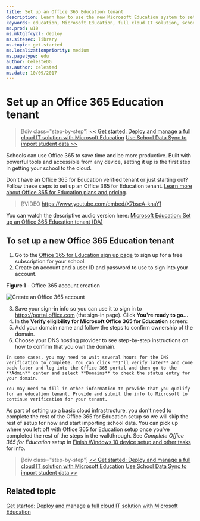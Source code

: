 ```yaml
---
title: Set up an Office 365 Education tenant
description: Learn how to use the new Microsoft Education system to set up a cloud infrastructure for your school, acquire devices and apps, and configure and deploy policies to your Windows 10 devices.
keywords: education, Microsoft Education, full cloud IT solution, school, deploy, setup, manage, Windows 10, Intune for Education, Office 365 for Education, School Data Sync, Microsoft Teams, Microsoft Store for Education, Azure AD, Set up School PCs
ms.prod: w10
ms.mktglfcycl: deploy
ms.sitesec: library
ms.topic: get-started
ms.localizationpriority: medium
ms.pagetype: edu
author: CelesteDG
ms.author: celested
ms.date: 10/09/2017
---
```


# Set up an Office 365 Education tenant

> [!div class="step-by-step"]
[<< Get started: Deploy and manage a full cloud IT solution with Microsoft Education](get-started-with-microsoft-education.md)
[Use School Data Sync to import student data >>](use-school-data-sync.md)

Schools can use Office 365 to save time and be more productive. Built with powerful tools and accessible from any device, setting it up is the first step in getting your school to the cloud. 

Don't have an Office 365 for Education verified tenant or just starting out? Follow these steps to set up an Office 365 for Education tenant. [Learn more about Office 365 for Education plans and pricing](https://products.office.com/academic/compare-office-365-education-plans). </br>

> [!VIDEO https://www.youtube.com/embed/X7bscA-knaY]

You can watch the descriptive audio version here: [Microsoft Education: Set up an Office 365 Education tenant (DA)](https://www.youtube.com/watch?v=d5tQ8KoB3ic)

## To set up a new Office 365 Education tenant

1. Go to the <a href="https://signup.microsoft.com/Signup?OfferId=03ee83a5-5cb4-4545-aca9-33ead43f222a,d764709a-7763-45ef-a2a8-db5b8b6ae704&DL=ENTERPRISEPREMIUM_FACULTY" target="_blank">Office 365 for Education sign up page</a> to sign up for a free subscription for your school.
2. Create an account and a user ID and password to use to sign into your account. 

  **Figure 1** - Office 365 account creation

  ![Create an Office 365 account](images/o365_createaccount.png)

3. Save your sign-in info so you can use it to sign in to <a href="https://portal.office.com" target="_blank">https://portal.office.com</a> (the sign-in page). Click **You're ready to go...** 
4. In the **Verify eligibility for Microsoft Office 365 for Education** screen:
  1. Add your domain name and follow the steps to confirm ownership of the domain. 
  2. Choose your DNS hosting provider to see step-by-step instructions on how to confirm that you own the domain.
 
    In some cases, you may need to wait several hours for the DNS verification to complete. You can click **I'll verify later** and come back later and log into the Office 365 portal and then go to the **Admin** center and select **Domains** to check the status entry for your domain.

    You may need to fill in other information to provide that you qualify for an education tenant. Provide and submit the info to Microsoft to continue verification for your tenant.  

As part of setting up a basic cloud infrastructure, you don't need to complete the rest of the Office 365 for Education setup so we will skip the rest of setup for now and start importing school data. You can pick up where you left off with Office 365 for Education setup once you've completed the rest of the steps in the walkthrough. See *Complete Office 365 for Education setup* in [Finish Windows 10 device setup and other tasks](finish-setup-and-other-tasks.md) for info.

> [!div class="step-by-step"]
[<< Get started: Deploy and manage a full cloud IT solution with Microsoft Education](get-started-with-microsoft-education.md)
[Use School Data Sync to import student data >>](use-school-data-sync.md)


## Related topic
[Get started: Deploy and manage a full cloud IT solution with Microsoft Education](get-started-with-microsoft-education.md)